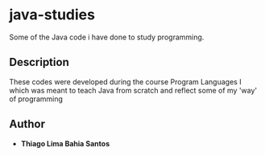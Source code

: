 # java-studies

 Some of the Java code i have done to study programming.

## Description

These codes were developed during the course Program Languages I which was meant to teach Java from scratch and reflect some of my 'way' of programming

## Author

* **Thiago Lima Bahia Santos**

